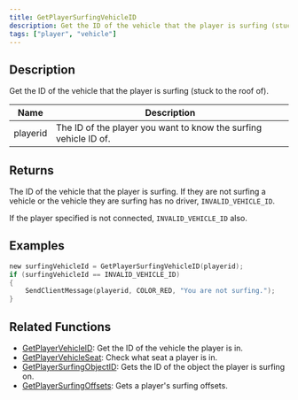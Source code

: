 ```yaml
---
title: GetPlayerSurfingVehicleID
description: Get the ID of the vehicle that the player is surfing (stuck to the roof of).
tags: ["player", "vehicle"]
---
```


## Description

Get the ID of the vehicle that the player is surfing (stuck to the roof of).

| Name     | Description                                                      |
| -------- | ---------------------------------------------------------------- |
| playerid | The ID of the player you want to know the surfing vehicle ID of. |

## Returns

The ID of the vehicle that the player is surfing. If they are not surfing a vehicle or the vehicle they are surfing has no driver, `INVALID_VEHICLE_ID`.

If the player specified is not connected, `INVALID_VEHICLE_ID` also.

## Examples

```c
new surfingVehicleId = GetPlayerSurfingVehicleID(playerid);
if (surfingVehicleId == INVALID_VEHICLE_ID)
{
	SendClientMessage(playerid, COLOR_RED, "You are not surfing.");
}
```

## Related Functions

- [GetPlayerVehicleID](GetPlayerVehicleID): Get the ID of the vehicle the player is in.
- [GetPlayerVehicleSeat](GetPlayerVehicleSeat): Check what seat a player is in.
- [GetPlayerSurfingObjectID](GetPlayerSurfingObjectID): Gets the ID of the object the player is surfing on.
- [GetPlayerSurfingOffsets](GetPlayerSurfingOffsets): Gets a player's surfing offsets.
